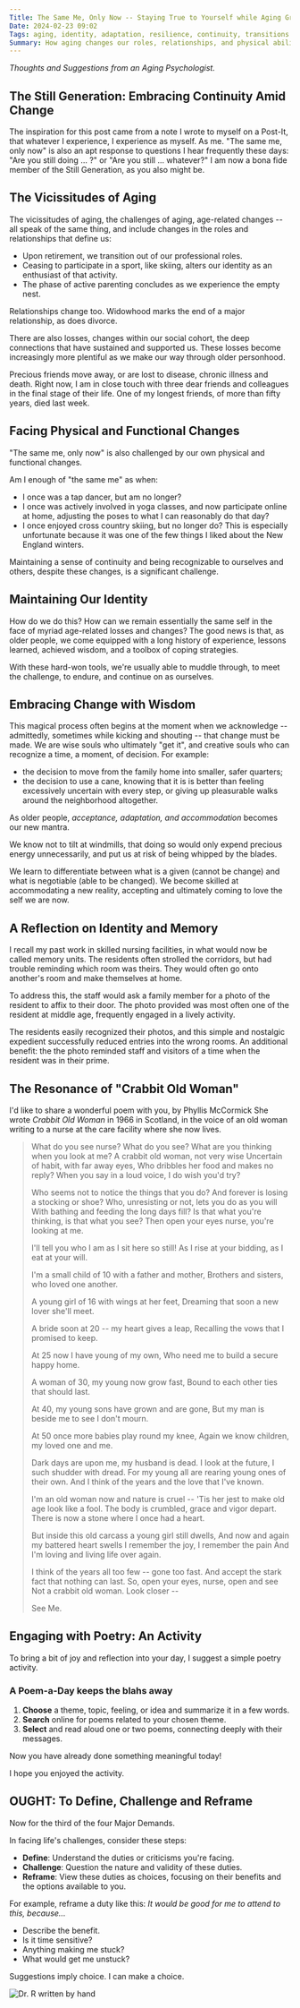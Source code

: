 ```yaml
---
Title: The Same Me, Only Now -- Staying True to Yourself while Aging Gracefully
Date: 2024-02-23 09:02
Tags: aging, identity, adaptation, resilience, continuity, transitions
Summary: How aging changes our roles, relationships, and physical abilities, yet emphasizes maintaining our core identity through adaptation and acceptance.
---
```


_Thoughts and Suggestions from an Aging Psychologist._

## The Still Generation: Embracing Continuity Amid Change

The inspiration for this post came from a note I wrote to myself on a Post-It, that whatever I experience, I experience as myself. As me. "The same me, only now" is also an apt response to questions I hear frequently these days: "Are you still doing ... ?" or "Are you still ... whatever?" I am now a bona fide member of the Still Generation, as you also might be.

## The Vicissitudes of Aging

The vicissitudes of aging, the challenges of aging, age-related changes -- all speak of the same thing, and include changes in the roles and relationships that define us:

- Upon retirement, we transition out of our professional roles.
- Ceasing to participate in a sport, like skiing, alters our identity as an enthusiast of that activity.
- The phase of active parenting concludes as we experience the empty nest.

Relationships change too. Widowhood marks the end of a major relationship, as does divorce.

There are also losses, changes within our social cohort, the deep connections that have sustained and supported us. These losses become increasingly more plentiful as we make our way through older personhood.

Precious friends move away, or are lost to disease, chronic illness and death. Right now, I am in close touch with three dear friends and colleagues in the final stage of their life. One of my longest friends, of more than fifty years, died last week.

## Facing Physical and Functional Changes

"The same me, only now" is also challenged by our own physical and functional changes.

Am I enough of "the same me" as when:

- I once was a tap dancer, but am no longer?
- I once was actively involved in yoga classes, and now participate online at home, adjusting the poses to what I can reasonably do that day?
- I once enjoyed cross country skiing, but no longer do? This is especially unfortunate because it was one of the few things I liked about the New England winters.

Maintaining a sense of continuity and being recognizable to ourselves and others, despite these changes, is a significant challenge.

## Maintaining Our Identity

How do we do this? How can we remain essentially the same self in the face of myriad age-related losses and changes? The good news is that, as older people, we come equipped with a long history of experience, lessons learned, achieved wisdom, and a toolbox of coping strategies.

With these hard-won tools, we're usually able to muddle through, to meet the challenge, to endure, and continue on as ourselves.

## Embracing Change with Wisdom

This magical process often begins at the moment when we acknowledge -- admittedly, sometimes while kicking and shouting -- that change must be made. We are wise souls who ultimately "get it", and creative souls who can recognize a time, a moment, of decision. For example:

- the decision to move from the family home into smaller, safer quarters;
- the decision to use a cane, knowing that it is is better than feeling excessively uncertain with every step, or giving up pleasurable walks around the neighborhood altogether.

As older people, _acceptance, adaptation, and accommodation_ becomes our new mantra.

We know not to tilt at windmills, that doing so would only expend precious energy unnecessarily, and put us at risk of being whipped by the blades.

We learn to differentiate between what is a given (cannot be change) and what is negotiable (able to be changed). We become skilled at accommodating a new reality, accepting and ultimately coming to love the self we are now.

## A Reflection on Identity and Memory

I recall my past work in skilled nursing facilities, in what would now be called memory units. The residents often strolled the corridors, but had trouble reminding which room was theirs. They would often go onto another's room and make themselves at home.

To address this, the staff would ask a family member for a photo of the resident to affix to their door. The photo provided was most often one of the resident at middle age, frequently engaged in a lively activity.

The residents easily recognized their photos, and this simple and nostalgic expedient successfully reduced entries into the wrong rooms. An additional benefit: the the photo reminded staff and visitors of a time when the resident was in their prime.

## The Resonance of "Crabbit Old Woman"

I'd like to share a wonderful poem with you, by Phyllis McCormick She wrote _Crabbit Old Woman_ in 1966 in Scotland, in the voice of an old woman writing to a nurse at the care facility where she now lives.

> What do you see nurse? What do you see?
> What are you thinking when you look at me?
> A crabbit old woman, not very wise
> Uncertain of habit, with far away eyes,
> Who dribbles her food and makes no reply?
> When you say in a loud voice, I do wish you'd try?
>
> Who seems not to notice the things that you do?
> And forever is losing a stocking or shoe?
> Who, unresisting or not, lets you do as you will
> With bathing and feeding the long days fill?
> Is that what you're thinking, is that what you see?
> Then open your eyes nurse, you're looking at me.
>
> I'll tell you who I am as I sit here so still!
> As I rise at your bidding, as I eat at your will.
>
> I'm a small child of 10 with a father and mother,
> Brothers and sisters, who loved one another.
>
> A young girl of 16 with wings at her feet,
> Dreaming that soon a new lover she'll meet.
>
> A bride soon at 20 -- my heart gives a leap,
> Recalling the vows that I promised to keep.
>
> At 25 now I have young of my own,
> Who need me to build a secure happy home.
>
> A woman of 30, my young now grow fast,
> Bound to each other ties that should last.
>
> At 40, my young sons have grown and are gone,
> But my man is beside me to see I don't mourn.
>
> At 50 once more babies play round my knee,
> Again we know children, my loved one and me.
>
> Dark days are upon me, my husband is dead.
> I look at the future, I such shudder with dread.
> For my young all are rearing young ones of their own.
> And I think of the years and the love that I've known.
>
> I'm an old woman now and nature is cruel --
> 'Tis her jest to make old age look like a fool.
> The body is crumbled, grace and vigor depart.
> There is now a stone where I once had a heart.
>
> But inside this old carcass a young girl still dwells,
> And now and again my battered heart swells
> I remember the joy, I remember the pain
> And I'm loving and living life over again.
>
> I think of the years all too few -- gone too fast.
> And accept the stark fact that nothing can last.
> So, open your eyes, nurse, open and see
> Not a crabbit old woman. Look closer --
>
> See Me.

## Engaging with Poetry: An Activity

To bring a bit of joy and reflection into your day, I suggest a simple poetry activity.

### A Poem-a-Day keeps the blahs away

1. **Choose** a theme, topic, feeling, or idea and summarize it in a few words.
2. **Search** online for poems related to your chosen theme.
3. **Select** and read aloud one or two poems, connecting deeply with their messages.

Now you have already done something meaningful today!

I hope you enjoyed the activity.

## OUGHT: To Define, Challenge and Reframe

Now for the third of the four Major Demands.

In facing life's challenges, consider these steps:

- **Define**: Understand the duties or criticisms you're facing.
- **Challenge**: Question the nature and validity of these duties.
- **Reframe**: View these duties as choices, focusing on their benefits and the options available to you.

For example, reframe a duty like this: _It would be good for me to attend to this, because..._

- Describe the benefit.
- Is it time sensitive?
- Anything making me stuck?
- What would get me unstuck?

Suggestions imply choice. I can make a choice.

![Dr. R written by hand]({static}/images/dr_r_sm.png)
